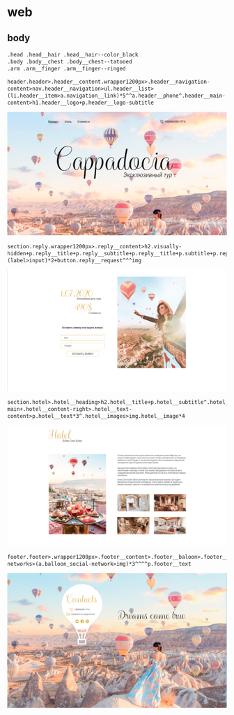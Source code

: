 # web
## body

```
.head .head__hair .head__hair--color_black
.body .body__chest .body__chest--tatooed
.arm .arm__finger .arm__finger--ringed
```
<!-- header -->
```
header.header>.header__content.wrapper1200px>.header__navigation-content>nav.header__navigation>ul.header__list>(li.header__item>a.navigation__link)*5^^a.header__phone^.header__main-content>h1.header__logo+p.header__logo-subtitle
```
![header](img/header.png)

<!-- form -->

```
section.reply.wrapper1200px>.reply__content>h2.visually-hidden+p.reply__title+p.reply__subtitle+p.reply__title+p.subtitle+p.reply__text+form.reply__form>fieldset.reply__fieldset>(label>input)*2+button.reply__request^^^img
```
![form](img/form.png)

<!-- card -->

```
section.hotel>.hotel__heading>h2.hotel__title+p.hotel__subtitle^.hotel__content>img.hotel__image-main+.hotel__content-right>.hotel__text-content>p.hotel__text*3^.hotel__images>img.hotel__image*4
```
![card](img/card.png)

<!-- footer -->
```
footer.footer>.wrapper1200px>.footer__content>.footer__baloon>.footer__content>h2.footer__heading+.footer__contacts>a.balloon_contact*2+.balloon_social-networks>(a.balloon_social-network>img)*3^^^^p.footer__text
```
![footer](img/footer.png)